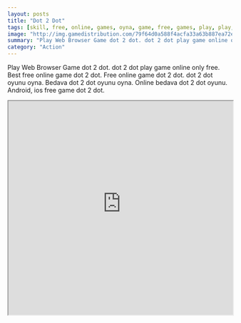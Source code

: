 ```yaml
---
layout: posts
title: "Dot 2 Dot"
tags: [skill, free, online, games, oyna, game, free, games, play, play, games]
image: "http://img.gamedistribution.com/79f64d0a588f4acfa33a63b887ea72e6.jpg"
summary: "Play Web Browser Game dot 2 dot. dot 2 dot play game online only free. Best free online game dot 2 dot. Free online game dot 2 dot. dot 2 dot oyunu oyna. Bedava dot 2 dot oyunu oyna. Online bedava dot 2 dot oyunu. Android, ios free game dot 2 dot."
category: "Action"
---
```


Play Web Browser Game dot 2 dot. dot 2 dot play game online only free. Best free online game dot 2 dot. Free online game dot 2 dot. dot 2 dot oyunu oyna. Bedava dot 2 dot oyunu oyna. Online bedava dot 2 dot oyunu. Android, ios free game dot 2 dot.

<iframe width="100%" height="480px;" src="http://flash.gamedistribution.com?game=79f64d0a588f4acfa33a63b887ea72e6"></iframe>